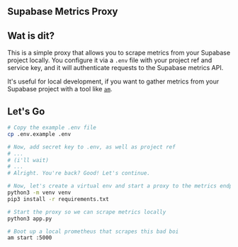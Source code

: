 ## Supabase Metrics Proxy

## Wat is dit?

This is a simple proxy that allows you to scrape metrics from your Supabase project locally. You configure it via a `.env` file with your project ref and service key, and it will authenticate requests to the Supabase metrics API.

It's useful for local development, if you want to gather metrics from your Supabase project with a tool like [`am`](https://github.com/autometrics-dev/am).

## Let's Go

```sh
# Copy the example .env file
cp .env.example .env

# Now, add secret key to .env, as well as project ref
# ...
# (i'll wait)
# ...
# Alright. You're back? Good! Let's continue.

# Now, let's create a virtual env and start a proxy to the metrics endpoint
python3 -m venv venv
pip3 install -r requirements.txt

# Start the proxy so we can scrape metrics locally
python3 app.py

# Boot up a local prometheus that scrapes this bad boi
am start :5000
```